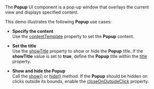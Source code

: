 The **Popup** UI component is a pop-up window that overlays the current view and displays specified content.

This demo illustrates the following **Popup** use cases:    

- **Specify the content**       
Use the [contentTemplate](/Documentation/ApiReference/UI_Widgets/dxPopup/Configuration/#contentTemplate) property to set the **Popup** content.     

- **Set the title**   
Use the [showTitle](Documentation/ApiReference/UI_Widgets/dxPopup/Configuration/#showTitle) property to show or hide the **Popup** title. If the **showTitle** value is set to **true**, define the **Popup** title within the [title](/Documentation/ApiReference/UI_Widgets/dxPopup/Configuration/#title) property.         

- **Show and hide the Popup**   
Call the [show()](/Documentation/ApiReference/UI_Widgets/dxPopup/Methods/#show) or [hide()](/Documentation/ApiReference/UI_Widgets/dxPopup/Methods/#hide) method. If the **Popup** should be hidden on clicks outside its bounds, enable the [closeOnOutsideClick](/Documentation/ApiReference/UI_Widgets/dxPopup/Configuration/#closeOnOutsideClick) property. 
